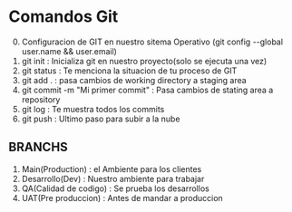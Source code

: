 # Comandos Git
0. Configuracion de GIT en nuestro sitema Operativo (git config --global user.name && user.email)
1. git init : Inicializa git en nuestro proyecto(solo se ejecuta una vez)
2. git status : Te menciona la situacion de tu proceso de GIT
3. git add . : pasa cambios de working directory a staging area
4. git commit -m "Mi primer commit" : Pasa cambios de stating area a repository
5. git log : Te muestra todos los commits
6. git push : Ultimo paso para subir a la nube

## BRANCHS
1. Main(Production) : el Ambiente para los clientes
2. Desarrollo(Dev) : Nuestro ambiente para trabajar
3. QA(Calidad de codigo) : Se prueba los desarrollos
4. UAT(Pre produccion) : Antes de mandar a produccion 